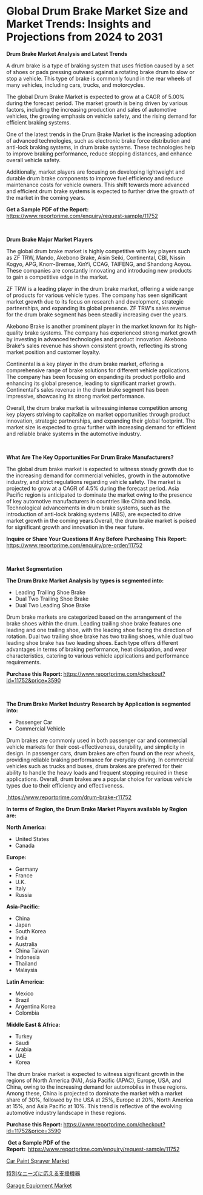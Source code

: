 <p><h1>Global Drum Brake Market Size and Market Trends: Insights and Projections from 2024 to 2031</h1></p><p><strong>Drum Brake Market Analysis and Latest Trends</strong></p>
<p><p>A drum brake is a type of braking system that uses friction caused by a set of shoes or pads pressing outward against a rotating brake drum to slow or stop a vehicle. This type of brake is commonly found in the rear wheels of many vehicles, including cars, trucks, and motorcycles.</p><p>The global Drum Brake Market is expected to grow at a CAGR of 5.00% during the forecast period. The market growth is being driven by various factors, including the increasing production and sales of automotive vehicles, the growing emphasis on vehicle safety, and the rising demand for efficient braking systems.</p><p>One of the latest trends in the Drum Brake Market is the increasing adoption of advanced technologies, such as electronic brake force distribution and anti-lock braking systems, in drum brake systems. These technologies help to improve braking performance, reduce stopping distances, and enhance overall vehicle safety.</p><p>Additionally, market players are focusing on developing lightweight and durable drum brake components to improve fuel efficiency and reduce maintenance costs for vehicle owners. This shift towards more advanced and efficient drum brake systems is expected to further drive the growth of the market in the coming years.</p></p>
<p><strong>Get a Sample PDF of the Report:&nbsp;</strong> <a href="https://www.reportprime.com/enquiry/request-sample/11752">https://www.reportprime.com/enquiry/request-sample/11752</a></p>
<p>&nbsp;</p>
<p><strong>Drum Brake Major Market Players</strong></p>
<p><p>The global drum brake market is highly competitive with key players such as ZF TRW, Mando, Akebono Brake, Aisin Seiki, Continental, CBI, Nissin Kogyo, APG, Knorr-Bremse, XinYi, CCAG, TAIFENG, and Shandong Aoyou. These companies are constantly innovating and introducing new products to gain a competitive edge in the market.</p><p>ZF TRW is a leading player in the drum brake market, offering a wide range of products for various vehicle types. The company has seen significant market growth due to its focus on research and development, strategic partnerships, and expanding its global presence. ZF TRW's sales revenue for the drum brake segment has been steadily increasing over the years.</p><p>Akebono Brake is another prominent player in the market known for its high-quality brake systems. The company has experienced strong market growth by investing in advanced technologies and product innovation. Akebono Brake's sales revenue has shown consistent growth, reflecting its strong market position and customer loyalty.</p><p>Continental is a key player in the drum brake market, offering a comprehensive range of brake solutions for different vehicle applications. The company has been focusing on expanding its product portfolio and enhancing its global presence, leading to significant market growth. Continental's sales revenue in the drum brake segment has been impressive, showcasing its strong market performance.</p><p>Overall, the drum brake market is witnessing intense competition among key players striving to capitalize on market opportunities through product innovation, strategic partnerships, and expanding their global footprint. The market size is expected to grow further with increasing demand for efficient and reliable brake systems in the automotive industry.</p></p>
<p>&nbsp;</p>
<p><strong>What Are The Key Opportunities For Drum Brake Manufacturers?</strong></p>
<p><p>The global drum brake market is expected to witness steady growth due to the increasing demand for commercial vehicles, growth in the automotive industry, and strict regulations regarding vehicle safety. The market is projected to grow at a CAGR of 4.5% during the forecast period. Asia Pacific region is anticipated to dominate the market owing to the presence of key automotive manufacturers in countries like China and India. Technological advancements in drum brake systems, such as the introduction of anti-lock braking systems (ABS), are expected to drive market growth in the coming years.Overall, the drum brake market is poised for significant growth and innovation in the near future.</p></p>
<p><strong>Inquire or Share Your Questions If Any Before Purchasing This Report:</strong> <a href="https://www.reportprime.com/enquiry/pre-order/11752">https://www.reportprime.com/enquiry/pre-order/11752</a></p>
<p>&nbsp;</p>
<p><strong>Market Segmentation</strong></p>
<p><strong>The Drum Brake Market Analysis by types is segmented into:</strong></p>
<p><ul><li>Leading Trailing Shoe Brake</li><li>Dual Two Trailing Shoe Brake</li><li>Dual Two Leading Shoe Brake</li></ul></p>
<p><p>Drum brake markets are categorized based on the arrangement of the brake shoes within the drum. Leading trailing shoe brake features one leading and one trailing shoe, with the leading shoe facing the direction of rotation. Dual two trailing shoe brake has two trailing shoes, while dual two leading shoe brake has two leading shoes. Each type offers different advantages in terms of braking performance, heat dissipation, and wear characteristics, catering to various vehicle applications and performance requirements.</p></p>
<p><strong>Purchase this Report:&nbsp;</strong><a href="https://www.reportprime.com/checkout?id=11752&price=3590">https://www.reportprime.com/checkout?id=11752&price=3590</a></p>
<p>&nbsp;</p>
<p><strong>The Drum Brake Market Industry Research by Application is segmented into:</strong></p>
<p><ul><li>Passenger Car</li><li>Commercial Vehicle</li></ul></p>
<p><p>Drum brakes are commonly used in both passenger car and commercial vehicle markets for their cost-effectiveness, durability, and simplicity in design. In passenger cars, drum brakes are often found on the rear wheels, providing reliable braking performance for everyday driving. In commercial vehicles such as trucks and buses, drum brakes are preferred for their ability to handle the heavy loads and frequent stopping required in these applications. Overall, drum brakes are a popular choice for various vehicle types due to their efficiency and effectiveness.</p></p>
<p><a href="https://www.reportprime.com/drum-brake-r11752">&nbsp;https://www.reportprime.com/drum-brake-r11752</a></p>
<p><strong>In terms of Region, the Drum Brake Market Players available by Region are:</strong></p>
<p>
    <p> <strong> North America: </strong>
        <ul>
            <li>United States</li>
            <li>Canada</li>
        </ul>
        </p> 
    <p> <strong> Europe: </strong>
        <ul>
            <li>Germany</li>
            <li>France</li>
            <li>U.K.</li>
            <li>Italy</li>
            <li>Russia</li>
        </ul>
        </p> 
    <p> <strong> Asia-Pacific: </strong>
        <ul>
            <li>China</li>
            <li>Japan</li>
            <li>South Korea</li>
            <li>India</li>
            <li>Australia</li>
            <li>China Taiwan</li>
            <li>Indonesia</li>
            <li>Thailand</li>
            <li>Malaysia</li>
        </ul>
        </p> 
    <p> <strong> Latin America: </strong>
        <ul>
            <li>Mexico</li>
            <li>Brazil</li>
            <li>Argentina Korea</li>
            <li>Colombia</li>
        </ul>
        </p> 
    <p> <strong> Middle East & Africa: </strong>
        <ul>
            <li>Turkey</li>
            <li>Saudi</li>
            <li>Arabia</li>
            <li>UAE</li>
            <li>Korea</li>
        </ul>
    </p>
    </p>
<p><p>The drum brake market is expected to witness significant growth in the regions of North America (NA), Asia Pacific (APAC), Europe, USA, and China, owing to the increasing demand for automobiles in these regions. Among these, China is projected to dominate the market with a market share of 30%, followed by the USA at 25%, Europe at 20%, North America at 15%, and Asia Pacific at 10%. This trend is reflective of the evolving automotive industry landscape in these regions.</p></p>
<p><strong>Purchase this Report: </strong><a href="https://www.reportprime.com/checkout?id=11752&price=3590">https://www.reportprime.com/checkout?id=11752&price=3590</a></p>
<p>&nbsp;<strong>Get a Sample PDF of the Report:&nbsp;&nbsp;</strong><a href="https://www.reportprime.com/enquiry/request-sample/11752">https://www.reportprime.com/enquiry/request-sample/11752</a></p>
<p><strong></strong></p>
<p><p><a href="https://github.com/nicoletavirag/Market-Research-Report-List-5/blob/main/car-paint-sprayer-market.md">Car Paint Sprayer Market</a></p><p><a href="https://medium.com/@royfoote921/%E7%89%B9%E5%88%A5%E3%83%8B%E3%83%BC%E3%82%BA%E5%90%91%E3%81%91%E8%A3%9C%E5%8A%A9%E6%A9%9F%E5%99%A8%E5%B8%82%E5%A0%B4%E8%A6%8F%E6%A8%A1%E3%81%AF-%E5%B9%B4%E9%96%93%E8%A4%87%E5%90%88%E6%88%90%E9%95%B7%E7%8E%875-7-%E3%81%A7%E6%88%90%E9%95%B7%E3%81%97-%E3%81%93%E3%81%AE%E3%83%AC%E3%83%9D%E3%83%BC%E3%83%88%E3%81%AF%E3%82%BF%E3%82%A4%E3%83%97-%E3%82%A2%E3%83%97%E3%83%AA%E3%82%B1%E3%83%BC%E3%82%B7%E3%83%A7%E3%83%B3-%E6%88%90%E9%95%B7-%E3%81%8A%E3%82%88%E3%81%B32024%E5%B9%B4%E3%81%8B%E3%82%892031%E5%B9%B4%E3%81%BE%E3%81%A7%E3%81%AE%E4%BA%88%E6%B8%AC%E3%81%AB%E3%81%A4%E3%81%84%E3%81%A6%E5%88%86%E6%9E%90%E3%81%97%E3%81%A6%E3%81%84%E3%81%BE%E3%81%99-d196cf265d51">特別なニーズに応える支援機器</a></p><p><a href="https://github.com/mauripalmi/Market-Research-Report-List-5/blob/main/garage-equipment-market.md">Garage Equipment Market</a></p></p>